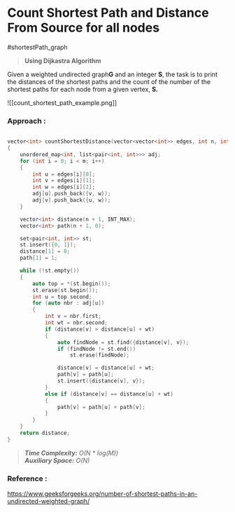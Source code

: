 # Count Shortest Path and Distance From Source for all nodes

#shortestPath_graph

> **Using Dijkastra Algorithm**

Given a weighted undirected graph**G** and an integer **S**, the task is to print the distances of the shortest paths and the count of the number of the shortest paths for each node from a given vertex, **S.**

![[count_shortest_path_example.png]]

### Approach :

```cpp

vector<int> countShortestDistance(vector<vector<int>> edges, int n, int m, int src)
{
    unordered_map<int, list<pair<int, int>>> adj;
    for (int i = 0; i < m; i++)
    {
        int u = edges[i][0];
        int v = edges[i][1];
        int w = edges[i][2];
        adj[u].push_back({v, w});
        adj[v].push_back({u, w});
    }

    vector<int> distance(n + 1, INT_MAX);
    vector<int> path(n + 1, 0);

    set<pair<int, int>> st;
    st.insert({0, 1});
    distance[1] = 0;
    path[1] = 1;

    while (!st.empty())
    {
        auto top = *(st.begin());
        st.erase(st.begin());
        int u = top.second;
        for (auto nbr : adj[u])
        {
            int v = nbr.first;
            int wt = nbr.second;
            if (distance[v] > distance[u] + wt)
            {
                auto findNode = st.find({distance[v], v});
                if (findNode != st.end())
                    st.erase(findNode);

                distance[v] = distance[u] + wt;
                path[v] = path[u];
                st.insert({distance[v], v});
            }
            else if (distance[v] == distance[u] + wt)
            {
                path[v] = path[u] + path[v];
            }
        }
    }
    return distance;
}
```

> _**Time Complexity:** O(N \* log(M))_    
> _**Auxiliary Space:** O(N)_

### Reference :

https://www.geeksforgeeks.org/number-of-shortest-paths-in-an-undirected-weighted-graph/
